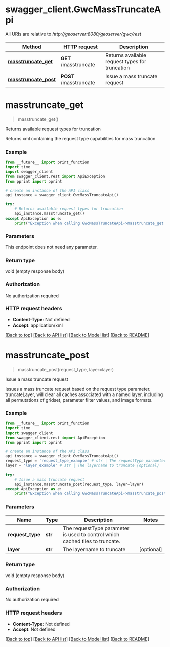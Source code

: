 # swagger_client.GwcMassTruncateApi

All URIs are relative to *http://geoserver:8080/geoserver/gwc/rest*

Method | HTTP request | Description
------------- | ------------- | -------------
[**masstruncate_get**](GwcMassTruncateApi.md#masstruncate_get) | **GET** /masstruncate | Returns available request types for truncation
[**masstruncate_post**](GwcMassTruncateApi.md#masstruncate_post) | **POST** /masstruncate | Issue a mass truncate request


# **masstruncate_get**
> masstruncate_get()

Returns available request types for truncation

Returns xml containing the request type capabilities for mass truncation

### Example
```python
from __future__ import print_function
import time
import swagger_client
from swagger_client.rest import ApiException
from pprint import pprint

# create an instance of the API class
api_instance = swagger_client.GwcMassTruncateApi()

try:
    # Returns available request types for truncation
    api_instance.masstruncate_get()
except ApiException as e:
    print("Exception when calling GwcMassTruncateApi->masstruncate_get: %s\n" % e)
```

### Parameters
This endpoint does not need any parameter.

### Return type

void (empty response body)

### Authorization

No authorization required

### HTTP request headers

 - **Content-Type**: Not defined
 - **Accept**: application/xml

[[Back to top]](#) [[Back to API list]](../README.md#documentation-for-api-endpoints) [[Back to Model list]](../README.md#documentation-for-models) [[Back to README]](../README.md)

# **masstruncate_post**
> masstruncate_post(request_type, layer=layer)

Issue a mass truncate request

Issues a mass truncate request based on the request type parameter. truncateLayer, will clear all caches associated with a named layer, including all permutations of gridset, parameter filter values, and image formats.

### Example
```python
from __future__ import print_function
import time
import swagger_client
from swagger_client.rest import ApiException
from pprint import pprint

# create an instance of the API class
api_instance = swagger_client.GwcMassTruncateApi()
request_type = 'request_type_example' # str | The requestType parameter is used to control which cached tiles to truncate.
layer = 'layer_example' # str | The layername to truncate (optional)

try:
    # Issue a mass truncate request
    api_instance.masstruncate_post(request_type, layer=layer)
except ApiException as e:
    print("Exception when calling GwcMassTruncateApi->masstruncate_post: %s\n" % e)
```

### Parameters

Name | Type | Description  | Notes
------------- | ------------- | ------------- | -------------
 **request_type** | **str**| The requestType parameter is used to control which cached tiles to truncate. | 
 **layer** | **str**| The layername to truncate | [optional] 

### Return type

void (empty response body)

### Authorization

No authorization required

### HTTP request headers

 - **Content-Type**: Not defined
 - **Accept**: Not defined

[[Back to top]](#) [[Back to API list]](../README.md#documentation-for-api-endpoints) [[Back to Model list]](../README.md#documentation-for-models) [[Back to README]](../README.md)

